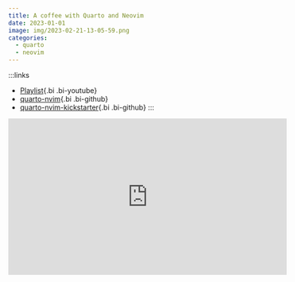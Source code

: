 ```yaml
---
title: A coffee with Quarto and Neovim
date: 2023-01-01
image: img/2023-02-21-13-05-59.png
categories:
  - quarto
  - neovim
---
```


:::links
- [Playlist](https://www.youtube.com/playlist?list=PLabWm-zCaD1axcMGvf7wFxJz8FZmyHSJ7){.bi .bi-youtube}
- [quarto-nvim](https://github.com/quarto-dev/quarto-nvim){.bi .bi-github}
- [quarto-nvim-kickstarter](https://github.com/jmbuhr/quarto-nvim-kickstarter){.bi .bi-github}
:::

<iframe width="560" height="315" src="https://www.youtube.com/embed/videoseries?list=PLabWm-zCaD1axcMGvf7wFxJz8FZmyHSJ7" title="YouTube video player" frameborder="0" allow="accelerometer; autoplay; clipboard-write; encrypted-media; gyroscope; picture-in-picture; web-share" allowfullscreen></iframe>

